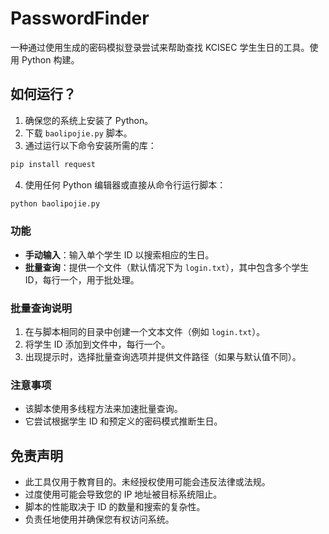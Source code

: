 # PasswordFinder
一种通过使用生成的密码模拟登录尝试来帮助查找 KCISEC 学生生日的工具。使用 Python 构建。

## 如何运行？

1. 确保您的系统上安装了 Python。
2. 下载 `baolipojie.py` 脚本。
3. 通过运行以下命令安装所需的库：
```bash
pip install request
```
4. 使用任何 Python 编辑器或直接从命令行运行脚本：
```bash
python baolipojie.py
```

### 功能

- **手动输入**：输入单个学生 ID 以搜索相应的生日。
- **批量查询**：提供一个文件（默认情况下为 `login.txt`），其中包含多个学生 ID，每行一个，用于批处理。

### 批量查询说明

1. 在与脚本相同的目录中创建一个文本文件（例如 `login.txt`）。
2. 将学生 ID 添加到文件中，每行一个。
3. 出现提示时，选择批量查询选项并提供文件路径（如果与默认值不同）。

### 注意事项

- 该脚本使用多线程方法来加速批量查询。
- 它尝试根据学生 ID 和预定义的密码模式推断生日。

## 免责声明

- 此工具仅用于教育目的。未经授权使用可能会违反法律或法规。
- 过度使用可能会导致您的 IP 地址被目标系统阻止。
- 脚本的性能取决于 ID 的数量和搜索的复杂性。
- 负责任地使用并确保您有权访问系统。